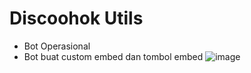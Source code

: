 # Discoohok Utils
- Bot Operasional
- Bot buat custom embed dan tombol embed
![image](https://github.com/osiic/atlantis-report/assets/96474947/31b35156-fbab-4c81-8534-e3fec823b645)

